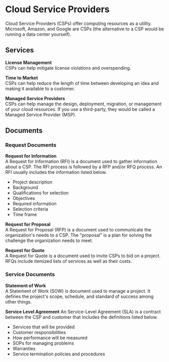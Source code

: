 # Cloud Service Providers
Cloud Service Providers (CSPs) offer computing resources as a utility. Microsoft, Amazon, and Google are CSPs (the alternative to a CSP would be running a data center yourself). 

## Services
**License Management**  
CSPs can help mitigate license violations and overspending.

**Time to Market**  
CSPs can help reduce the length of time between developing an idea and making it available to a customer. 

**Managed Service Providers**  
CSPs can help manage the design, deployment, migration, or management of your cloud resources. If you use a third-party, they would be called a Managed Service Provider (MSP).

## Documents
### Request Documents
**Request for Information**  
A Request for Information (RFI) is a document used to gather information about a CSP. The RFI process is followed by a RFP and/or RFQ process. An RFI usually includes the information listed below. 
* Project description
* Background
* Qualifications for selection
* Objectives
* Required information
* Selection criteria
* Time frame

**Request for Proposal**  
A Request for Proposal (RFP) is a document used to communicate the organization's needs to a CSP. The "proposal" is a plan for solving the challenge the organization needs to meet. 

**Request for Quote**  
A Request for Quote is a document used to invite CSPs to bid on a project. RFQs include itemized lists of services as well as their costs. 

### Service Documents
**Statement of Work**   
A Statement of Work (SOW) is document used to manage a project. It defines the project's scope, schedule, and standard of success among other things. 

**Service Level Agreement** 
An Service-Level Agreement (SLA) is a contract between the CSP and customer that includes the definitions listed below.
* Services that will be provided
* Customer responsibilities
* How performance will be measured
* SOPs for managing problems
* Warranties
* Service termination policies and procedures